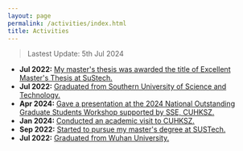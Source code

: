 ```yaml
---
layout: page
permalink: /activities/index.html
title: Activities
---
```


> Lastest Update: 5th Jul 2024

- **Jul 2022:** [My master's thesis was awarded the title of Excellent Master's Thesis at SuStech.](https://zhengpinzhong.github.io/images/Sustech_excellent_thesis.png)
- **Jul 2022:** [Graduated from Southern University of Science and Technology.](https://zhengpinzhong.github.io/images/Sustech2.jpg)
- **Apr 2024:** [Gave a presentation at the 2024 National Outstanding Graduate Students Workshop supported by SSE, CUHKSZ.](https://zhengpinzhong.github.io/images/xlmf1.jpg)
- **Jan 2024:** [Conducted an academic visit to CUHKSZ.](https://zhengpinzhong.github.io/images/CUHKSZ_labr.jpg)
- **Sep 2022:** [Started to pursue my master's degree at SUSTech.](https://zhengpinzhong.github.io/images/SUSTech1.jpg)
- **Jul 2022:** [Graduated from Wuhan University.](https://zhengpinzhong.github.io/images/WHU1.jpg)

  

